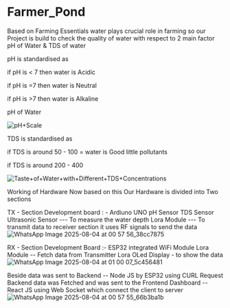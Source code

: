# Farmer_Pond
Based on Farming Essentials water plays crucial role in farming 
so our Project is build to check the quality of water with respect to 2 main factor
pH of Water  &  TDS of water

pH is standardised as 

if pH is < 7 then water is Acidic

if pH is =7 then water is Neutral

if pH is >7 then water is Alkaline

pH of Water 

![pH+Scale](https://github.com/user-attachments/assets/5e559b9d-f5b2-464b-af23-edfcae265d28)


TDS is standardised as 

if TDS is around 50 - 100 = water is Good little pollutants

if TDS is around 200 - 400 

![Taste+of+Water+with+Different+TDS+Concentrations](https://github.com/user-attachments/assets/23c13518-d3fa-475c-aeb9-1bc07645cac6)


Working of Hardware 
Now based on this Our Hardware is divided into Two sections

TX - Section
Development board : - Ardiuno UNO
pH Sensor 
TDS Sensor
Ultrasonic Sensor --- To measure the water depth
Lora Module --- To transmit data to receiver section it uses RF signals to send the data
![WhatsApp Image 2025-08-04 at 00 57 56_38cc7875](https://github.com/user-attachments/assets/bf34ee8e-4315-4ce3-a8d2-bc5ee20515cb)

RX - Section
Development Board :- ESP32 integrated WiFi Module
Lora Module -- Fetch data from Transmitter Lora 
OLed Display - to show the data
![WhatsApp Image 2025-08-04 at 01 00 07_5c456481](https://github.com/user-attachments/assets/189b182d-3d46-4690-963b-0bcf1a86a7e8)

Beside data was sent to Backend -- Node JS by ESP32 using CURL Request
Backend data was Fetched and was sent to the Frontend Dashboard -- React JS using Web Socket which connect the client to server
![WhatsApp Image 2025-08-04 at 00 57 55_66b3ba1b](https://github.com/user-attachments/assets/e91d8f5d-4e6d-4194-b61c-95b7cd4d0c6f)
